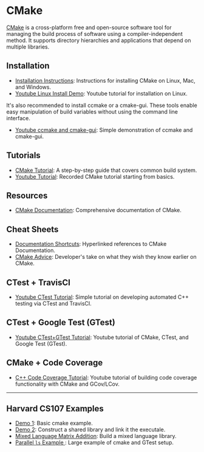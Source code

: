 # CMake
[CMake](https://cmake.org/) is a cross-platform free and open-source software tool for managing the build process of software using a compiler-independent method. 
It supports directory hierarchies and applications that depend on multiple libraries.

## Installation
- [Installation Instructions](https://cliutils.gitlab.io/modern-cmake/chapters/intro/installing.html): Instructions for installing CMake on Linux, Mac, and Windows.
- [Youtube Linux Install Demo](https://www.youtube.com/watch?v=_yFPO1ofyF0&list=PLK6MXr8gasrGmIiSuVQXpfFuE1uPT615s): Youtube tutorial for installation on Linux.

It's also recommended to install ccmake or a cmake-gui. These tools enable easy manipulation of build variables without using the command line interface.  
- [Youtube ccmake and cmake-gui](https://www.youtube.com/watch?v=lI2nwZSMvlE): Simple demonstration of ccmake and cmake-gui.

## Tutorials
- [CMake Tutorial](https://cmake.org/cmake/help/latest/guide/tutorial/index.html): A step-by-step guide that covers common build system.
- [Youtube Tutorial](https://www.youtube.com/watch?v=nlKcXPUJGwA): Recorded CMake tutorial starting from basics.

## Resources
- [CMake Documentation](https://cmake.org/cmake/help/v3.19/): Comprehensive documentation of CMake.

## Cheat Sheets
- [Documentation Shortcuts](https://overapi.com/cmake): Hyperlinked references to CMake Documentation.
- [CMake Advice](https://www.brianlheim.com/2018/04/09/cmake-cheat-sheet.html): Developer's take on what they wish they know earlier on CMake.

## CTest + TravisCI
- [Youtube CTest Tutorial](https://www.youtube.com/watch?v=ZlMbqFcJEzA): Simple tutorial on developing automated C++ testing via CTest and TravisCI.

## CTest + Google Test (GTest)
- [Youtube CTest+GTest Tutorial](https://www.youtube.com/watch?v=Lp1ifh9TuFI): Youtube tutorial of CMake, CTest, and Google Test (GTest).

## CMake + Code Coverage
- [C++ Code Coverage Tutorial](https://www.youtube.com/watch?v=0Pdl0oIwCgw): Youtube tutorial of building code coverage functionality with CMake and GCov/LCov.
---

## Harvard CS107 Examples
- [Demo 1](https://github.com/ackirby88/CS107/tree/master/cmake/demo1): Basic cmake example.
- [Demo 2](https://github.com/ackirby88/CS107/tree/master/cmake/demo2): Construct a shared library and link it the executale.
- [Mixed Language Matrix Addition](https://github.com/ackirby88/CS107/tree/master/cmake/cpp_f95_library_demo): Build a mixed language library.
- [Parallel `ls` Example ](https://github.com/ackirby88/CS107/tree/master/cmake/AIO): Large example of cmake and GTest setup.
